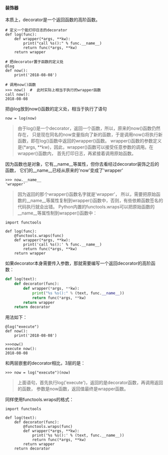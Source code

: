 #### 装饰器
本质上，decorator是一个返回函数的高阶函数。
```
# 定义一个能打印日志的decorator
def log(func):
    def wrapper(*args, **kw):
        print("call %s():" % func.__name__)
        return func(*args, **kw)
    return wrapper

# 把decorator置于函数的定义处
@log
def now():
    print('2018-08-08')
    
# 调用now()函数
>>> now()  #  此时实际上相当于执行的wrapper函数
call now():
2018-08-08
```
把@log放到now()函数的定义处，相当于执行了语句
```
now = log(now)
```
>由于log()是一个decorator，返回一个函数，所以，原来的now()函数仍然存在，
只是现在同名的now变量指向了新的函数，于是调用now()将执行新函数，即在log()函数中返回的wrapper()函数。
wrapper()函数的参数定义是(*args, **kw)，因此，wrapper()函数可以接受任意参数的调用。在wrapper()函数内，
首先打印日志，再紧接着调用原始函数。

因为函数也是对象，它有__name__等属性，但你去看经过decorator装饰之后的函数，
它们的__name__已经从原来的'now'变成了'wrapper'
```
>>> now.__name__
'wrapper'
```
>因为返回的那个wrapper()函数名字就是'wrapper'，
所以，需要把原始函数的__name__等属性复制到wrapper()函数中，否则，有些依赖函数签名的代码执行就会出错。
Python内置的functools.wraps可以把原始函数的__name__等属性制到wrapper()函数中：
```
import functools

def log(func):
    @functools.wraps(func)
    def wrapper(*args, **kw):
        print('call %s():' % func.__name__)
        return func(*args, **kw)
    return wrapper
```

如果decorator本身需要传入参数，那就需要编写一个返回decorator的高阶函数：
```python
def log(text):
    def decorator(func):
        def wrapper(*args, **kw):
            print("%s %s():" % (text, func.__name__))
            return func(*args, **kw)
        return wrapper
    return decorator
```
用法如下：
```
@log("execute")
def now():
    print('2018-08-08')
    
>>>now()
execute now():
2018-08-08
```
和两层嵌套的decorator相比，3层的是：
```
>>> now = log("execute")(now)
```
>上面语句，首先执行log('execute')，返回的是decorator函数，再调用返回的函数，
参数是now函数，返回值最终是wrapper函数。

同样使用functools.wraps的格式：
```
import functools

def log(text):
    def decorator(func):
        @functools.wraps(func)
        def wrapper(*args, **kw):
            print('%s %s():' % (text, func.__name__))
            return func(*args, **kw)
        return wrapper
    return decorator
```
